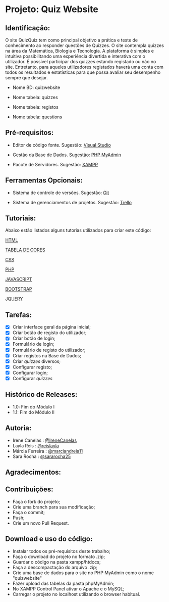 # Projeto: Quiz Website
## Identificação:
<p>O site QuizQuiz tem como principal objetivo a prática e teste de conhecimento ao responder questões de Quizzes. O site contempla quizzes na área da Matemática, Biologia e Tecnologia. A plataforma é simples e intuitiva possibilitando uma experiência divertida e interativa com o utilizador. É possível participar dos quizzes estando registado ou não no site. Entretanto, para aqueles utilizadores registados haverá uma conta com todos os resultados e estatísticas para que possa avaliar seu desempenho sempre que desejar.</p>

- Nome BD: quizwebsite <p>
- Nome tabela: quizzes <p>
- Nome tabela: registos <p>
- Nome tabela: questions 

## Pré-requisitos:

- Editor de código fonte. 
Sugestão:
[Visual Studio](https://code.visualstudio.com/)

- Gestão da Base de Dados. 
Sugestão:
[PHP MyAdmin](https://www.phpmyadmin.net/)

- Pacote de Servidores. 
Sugestão:
[XAMPP](https://www.apachefriends.org/index.html)

## Ferramentas Opcionais:
- Sistema de controle de versões.
Sugestão:
[Git](https://git-scm.com/downloads)

- Sistema de gerenciamentos de projetos.
Sugestão:
[Trello](https://trello.com/)


## Tutoriais:
Abaixo estão listados alguns tutorias utilizados para criar este código:

[HTML](https://www.w3schools.com/html/)
  
[TABELA DE CORES](https://www.flextool.com.br/tabela_cores.html)

[CSS](https://www.w3schools.com/css/default.asp)

[PHP](https://www.w3schools.com/php/default.asp)

[JAVASCRIPT](https://www.w3schools.com/js/)

[BOOTSTRAP](https://www.w3schools.com/bootstrap4/)

[JQUERY](https://www.w3schools.com/jquery/)


## Tarefas:
- [X] Criar interface geral da página inicial;
- [X] Criar botão de registo do utilizador;
- [X] Criar botão de login;
- [X] Formulário de login;
- [X] Formulário de registo do utilizador;
- [X] Criar registos na Base de Dados;
- [X] Criar _quizzes_ diversos;
- [X] Configurar registo;
- [X] Configurar login;
- [X] Configurar _quizzes_

## Histórico de Releases:

- 1.0: Fim do Módulo I
- 1.1: Fim do Módulo II

## Autoria:
- Irene Canelas : [@IreneCanelas](https://www.github.com/ccxirene)
- Layla Reis : [@reislayla](https://www.github.com/reislayla)
- Márcia Ferreira : [@marciandreia11](https://www.github.com/marciandreia11)
- Sara Rocha : [@sararocha25](https://www.github.com/sararocha25)

## Agradecimentos:

## Contribuições: 

- Faça o fork do projeto;
- Crie uma branch para sua modificação;
- Faça o commit;
- Push;
- Crie um novo Pull Request. 

## Download e uso do código:

- Instalar todos os pré-requisitos deste trabalho;   
- Faça o download do projeto no formato .zip;
- Guardar o código na pasta xampp/htdocs; 
- Faça a descompactação do arquivo .zip;
- Crie uma base de dados para o site no PHP MyAdmin como o nome "quizwebsite" 
 - Fazer upload das tabelas da pasta phpMyAdmin;
- No XAMPP Control Panel ativar o Apache e o MySQL;
- Carregar o projeto no localhost utilizando o browser habitual. 
